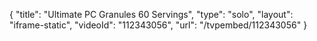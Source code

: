 {
    "title": "Ultimate PC Granules  60 Servings",
    "type": "solo",
    "layout": "iframe-static",
    "videoId": "112343056",
    "url": "\/tvpembed\/112343056"
}